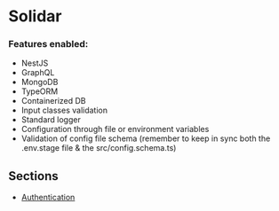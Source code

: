 # Solidar

### Features enabled:
- NestJS
- GraphQL
- MongoDB
- TypeORM
- Containerized DB
- Input classes validation
- Standard logger
- Configuration through file or environment variables
- Validation of config file schema (remember to keep in sync both the .env.stage file & the src/config.schema.ts)

## Sections
- [Authentication](docs/authentication.md)